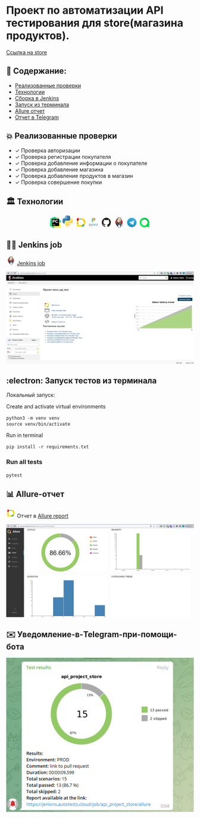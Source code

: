 # Проект по автоматизации API тестирования для store(магазина продуктов). 
<a target="_blank" href="https://app.swaggerhub.com/apis-docs/berpress/flask-rest-api/1.0.0#/">Ссылка на store</a>

## :memo: Содержание:

- [Реализованные проверки](#boom-Реализованные-проверки)
- [Технологии](#classical_building-Технологии)
- [Сборка в Jenkins](#man_cook-Jenkins-job)
- [Запуск из терминала](#electron-Запуск-тестов-из-терминала)
- [Allure отчет](#bar_chart-Allure-отчет)
- [Отчет в Telegram](#envelope-Уведомление-в-Telegram-при-помощи-бота)

## :boom: Реализованные проверки

- ✓ Проверка авторизации
- ✓ Проверка регистрации покупателя
- ✓ Проверка добавление информации о покупателе
- ✓ Проверка добавление магазина
- ✓ Проверка добавление продуктов в магазин
- ✓ Проверка совершение покупки

## :classical_building: Технологии

<p align="center">
<img width="6%" title="Pycharm" src="images/logo/Pycharm.svg">
<img width="6%" title="Python" src="images/logo/Python.svg">
<img width="6%" title="Allure Report" src="images/logo/Allure.svg">
<img width="6%" title="Pytest" src="images/logo/Pytest.svg">
<img width="6%" title="GitHub" src="images/logo/GitHub.svg">
<img width="6%" title="Jenkins" src="images/logo/Jenkins.svg">
<img width="6%" title="Telegram" src="images/logo/Telegram.svg">
<img width="6%" title="Telegram" src="images/logo/Allure_TO.svg">
</p>

## :man_cook: Jenkins job
<img src="images/logo/Jenkins.svg" width="25" height="25"  alt="Jenkins"/></a>  <a target="_blank" href="https://jenkins.autotests.cloud/job/store_api_test/">Jenkins job</a>
<p align="center">
<a href="https://jenkins.autotests.cloud/job/store_api_test/"><img src="images/image/Jenkins.jpg" alt="Jenkins"/></a>
</p>

## :electron: Запуск тестов из терминала

Локальный запуск:

Create and activate virtual environments

```
python3 -m venv venv
source venv/bin/activate
```

Run in terminal

```
pip install -r requirements.txt
```

### Run all tests

```
pytest
```

## :bar_chart: Allure-отчет
<img src="images/logo/Allure.svg" width="25" height="25"  alt="Allure"/></a> Отчет в <a target="_blank" href="https://jenkins.autotests.cloud/job/store_api_test/allure/#graph">Allure report</a>
<p align="center">
<a href="https://jenkins.autotests.cloud/job/store_api_test/allure/"><img src="images/image/Allure3.jpg" alt="Allure-отчет"/></a>
</p>


## :envelope: Уведомление-в-Telegram-при-помощи-бота
<p align="center">
<img src="images/image/telegram.jpg" alt="Telegram"/></a>
</p>
